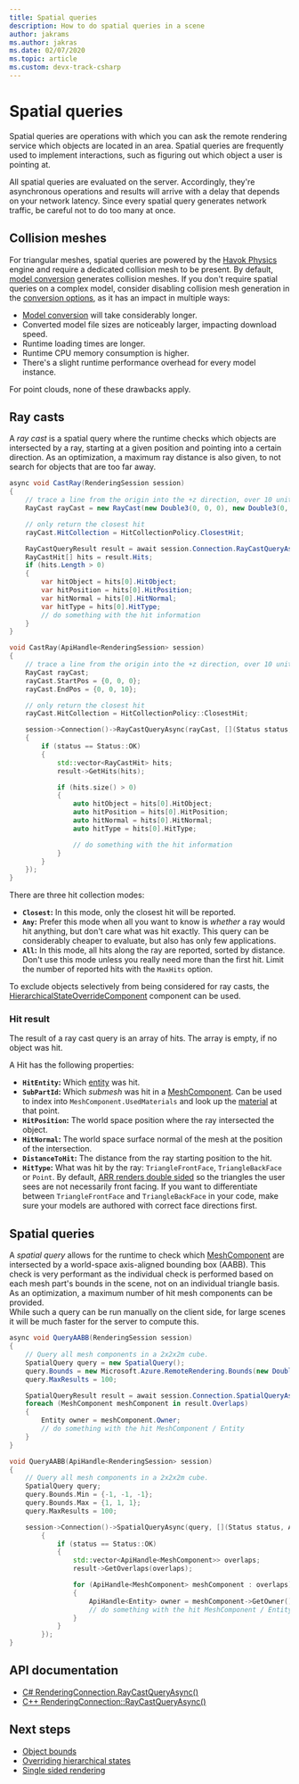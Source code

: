 ```yaml
---
title: Spatial queries
description: How to do spatial queries in a scene
author: jakrams
ms.author: jakras
ms.date: 02/07/2020
ms.topic: article
ms.custom: devx-track-csharp
---
```


# Spatial queries

Spatial queries are operations with which you can ask the remote rendering service which objects are located in an area. Spatial queries are frequently used to implement interactions, such as figuring out which object a user is pointing at.

All spatial queries are evaluated on the server. Accordingly, they're asynchronous operations and results will arrive with a delay that depends on your network latency. Since every spatial query generates network traffic, be careful not to do too many at once.

## Collision meshes

For triangular meshes, spatial queries are powered by the [Havok Physics](https://www.havok.com/products/havok-physics) engine and require a dedicated collision mesh to be present. By default, [model conversion](../../how-tos/conversion/model-conversion.md) generates collision meshes. If you don't require spatial queries on a complex model, consider disabling collision mesh generation in the [conversion options](../../how-tos/conversion/configure-model-conversion.md), as it has an impact in multiple ways:

* [Model conversion](../../how-tos/conversion/model-conversion.md) will take considerably longer.
* Converted model file sizes are noticeably larger, impacting download speed.
* Runtime loading times are longer.
* Runtime CPU memory consumption is higher.
* There's a slight runtime performance overhead for every model instance.

For point clouds, none of these drawbacks apply.

## Ray casts

A *ray cast* is a spatial query where the runtime checks which objects are intersected by a ray, starting at a given position and pointing into a certain direction. As an optimization, a maximum ray distance is also given, to not search for objects that are too far away.

```cs
async void CastRay(RenderingSession session)
{
    // trace a line from the origin into the +z direction, over 10 units of distance.
    RayCast rayCast = new RayCast(new Double3(0, 0, 0), new Double3(0, 0, 1), 10);

    // only return the closest hit
    rayCast.HitCollection = HitCollectionPolicy.ClosestHit;

    RayCastQueryResult result = await session.Connection.RayCastQueryAsync(rayCast);
    RayCastHit[] hits = result.Hits;
    if (hits.Length > 0)
    {
        var hitObject = hits[0].HitObject;
        var hitPosition = hits[0].HitPosition;
        var hitNormal = hits[0].HitNormal;
        var hitType = hits[0].HitType;
        // do something with the hit information
    }
}
```

```cpp
void CastRay(ApiHandle<RenderingSession> session)
{
    // trace a line from the origin into the +z direction, over 10 units of distance.
    RayCast rayCast;
    rayCast.StartPos = {0, 0, 0};
    rayCast.EndPos = {0, 0, 10};

    // only return the closest hit
    rayCast.HitCollection = HitCollectionPolicy::ClosestHit;

    session->Connection()->RayCastQueryAsync(rayCast, [](Status status, ApiHandle<RayCastQueryResult> result)
    {
        if (status == Status::OK)
        {
            std::vector<RayCastHit> hits;
            result->GetHits(hits);

            if (hits.size() > 0)
            {
                auto hitObject = hits[0].HitObject;
                auto hitPosition = hits[0].HitPosition;
                auto hitNormal = hits[0].HitNormal;
                auto hitType = hits[0].HitType;

                // do something with the hit information
            }
        }
    });
}
```


There are three hit collection modes:

* **`Closest`:** In this mode, only the closest hit will be reported.
* **`Any`:** Prefer this mode when all you want to know is *whether* a ray would hit anything, but don't care what was hit exactly. This query can be considerably cheaper to evaluate, but also has only few applications.
* **`All`:** In this mode, all hits along the ray are reported, sorted by distance. Don't use this mode unless you really need more than the first hit. Limit the number of reported hits with the `MaxHits` option.

To exclude objects selectively from being considered for ray casts, the [HierarchicalStateOverrideComponent](override-hierarchical-state.md) component can be used.

<!--
The CollisionMask allows the query to consider or ignore some objects based on their collision layer. If an object has layer L, it will be hit only if the mask has bit L set.
It is useful in case you want to ignore objects, for instance when setting an object transparent, and trying to select another object behind it.
TODO : Add an API to make that possible.
-->

### Hit result

The result of a ray cast query is an array of hits. The array is empty, if no object was hit.

A Hit has the following properties:

* **`HitEntity`:** Which [entity](../../concepts/entities.md) was hit.
* **`SubPartId`:** Which *submesh* was hit in a [MeshComponent](../../concepts/meshes.md#meshcomponent). Can be used to index into `MeshComponent.UsedMaterials` and look up the [material](../../concepts/materials.md) at that point.
* **`HitPosition`:** The world space position where the ray intersected the object.
* **`HitNormal`:** The world space surface normal of the mesh at the position of the intersection.
* **`DistanceToHit`:** The distance from the ray starting position to the hit.
* **`HitType`:** What was hit by the ray: `TriangleFrontFace`, `TriangleBackFace` or `Point`. By default, [ARR renders double sided](single-sided-rendering.md#prerequisites) so the triangles the user sees are not necessarily front facing. If you want to differentiate between `TriangleFrontFace` and `TriangleBackFace` in your code, make sure your models are authored with correct face directions first.

## Spatial queries

A *spatial query* allows for the runtime to check which [MeshComponent](../../concepts/meshes.md#meshcomponent) are intersected by a world-space axis-aligned bounding box (AABB). This check is very performant as the individual check is performed based on each mesh part's bounds in the scene, not on an individual triangle basis. As an optimization, a maximum number of hit mesh components can be provided.\
While such a query can be run manually on the client side, for large scenes it will be much faster for the server to compute this.

```cs
async void QueryAABB(RenderingSession session)
{
    // Query all mesh components in a 2x2x2m cube.
    SpatialQuery query = new SpatialQuery();
    query.Bounds = new Microsoft.Azure.RemoteRendering.Bounds(new Double3(-1, -1, -1), new Double3(1, 1, 1));
    query.MaxResults = 100;

    SpatialQueryResult result = await session.Connection.SpatialQueryAsync(query);
    foreach (MeshComponent meshComponent in result.Overlaps)
    {
        Entity owner = meshComponent.Owner;
        // do something with the hit MeshComponent / Entity
    }
}
```

```cpp
void QueryAABB(ApiHandle<RenderingSession> session)
{
    // Query all mesh components in a 2x2x2m cube.
    SpatialQuery query;
    query.Bounds.Min = {-1, -1, -1};
    query.Bounds.Max = {1, 1, 1};
    query.MaxResults = 100;

    session->Connection()->SpatialQueryAsync(query, [](Status status, ApiHandle<SpatialQueryResult> result)
        {
            if (status == Status::OK)
            {
                std::vector<ApiHandle<MeshComponent>> overlaps;
                result->GetOverlaps(overlaps);

                for (ApiHandle<MeshComponent> meshComponent : overlaps)
                {
                    ApiHandle<Entity> owner = meshComponent->GetOwner();
                    // do something with the hit MeshComponent / Entity
                }
            }
        });
}
```

## API documentation

* [C# RenderingConnection.RayCastQueryAsync()](/dotnet/api/microsoft.azure.remoterendering.renderingconnection.raycastqueryasync)
* [C++ RenderingConnection::RayCastQueryAsync()](/cpp/api/remote-rendering/renderingconnection#raycastqueryasync)

## Next steps

* [Object bounds](../../concepts/object-bounds.md)
* [Overriding hierarchical states](override-hierarchical-state.md)
* [Single sided rendering](single-sided-rendering.md)